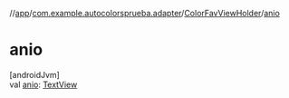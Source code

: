 //[app](../../../index.md)/[com.example.autocolorsprueba.adapter](../index.md)/[ColorFavViewHolder](index.md)/[anio](anio.md)

# anio

[androidJvm]\
val [anio](anio.md): [TextView](https://developer.android.com/reference/kotlin/android/widget/TextView.html)
